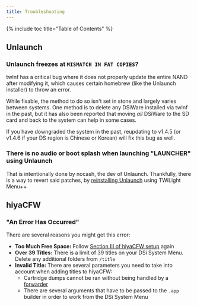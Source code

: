 ```yaml
---
title: Troubleshooting
---
```


{% include toc title="Table of Contents" %}

## Unlaunch
### Unlaunch freezes at `MISMATCH IN FAT COPIES`?
twlnf has a critical bug where it does not properly update the entire NAND after modifying it, which causes certain homebrew (like the Unlaunch installer) to throw an error.

While fixable, the method to do so isn't set in stone and largely varies between systems. One method is to delete any DSiWare installed via twlnf in the past, but it has also been reported that moving *all* DSiWare to the SD card and back to the system can help in some cases.

If you have downgraded the system in the past, reupdating to v1.4.5 (or v1.4.6 if your DS region is Chinese or Korean) will fix this bug as well.

### There is no audio or boot splash when launching "LAUNCHER" using Unlaunch
That is intentionally done by nocash, the dev of Unlaunch. Thankfully, there is a way to revert said patches, by [reinstalling Unlaunch](/installing-unlaunch) using TWiLight Menu++

## hiyaCFW
### "An Error Has Occurred"
There are several reasons you might get this error:

- **Too Much Free Space:** Follow [Section III of hiyaCFW setup](/hiyacfw-setup#section-iii---maximizing-available-space) again
- **Over 39 Titles:** There is a limit of 39 titles on your DSi System Menu. Delete any additional folders from `/title`
- **Invalid Title:** There are several parameters you need to take into account when adding titles to hiyaCFW:
   - Cartridge dumps cannot be ran without being handled by a [forwarder](/nds-bootstrap-forwarder)
   - There are several arguments that have to be passed to the `.app` builder in order to work from the DSi System Menu